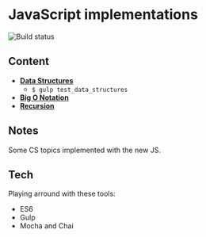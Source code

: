 # JavaScript implementations
![Build status](https://travis-ci.org/yhabib/implementations-javascript.svg?branch=master)

      
## Content
* **[Data Structures](./data-structures)**
	* `$ gulp test_data_structures`
* **[Big O Notation](./big-o-notation)**
* **[Recursion](./recursion)**

## Notes
Some CS topics implemented with the new JS.

## Tech
Playing arround with these tools:
* ES6
* Gulp
* Mocha and Chai
